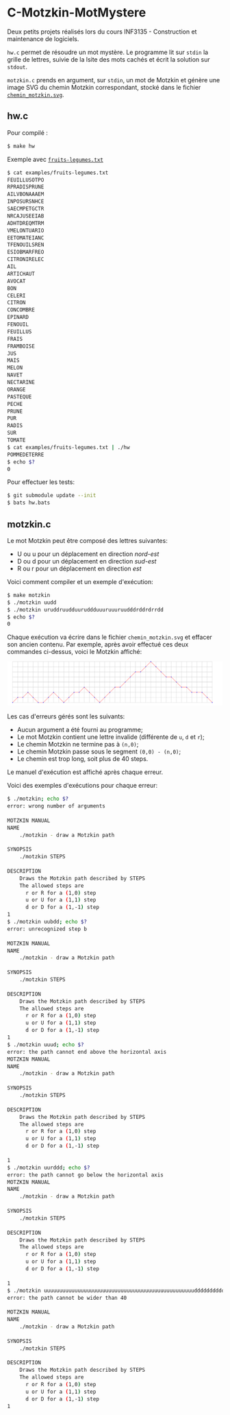 # C-Motzkin-MotMystere
Deux petits projets réalisés lors du cours INF3135 - Construction et maintenance de logiciels.

`hw.c` permet de résoudre un mot mystère. Le programme lit sur `stdin` la grille de lettres, suivie de la lsite des mots cachés et écrit la solution sur `stdout`.

`motzkin.c` prends en argument, sur `stdin`, un mot de Motzkin et génère une image SVG du chemin Motzkin correspondant, stocké dans le fichier [`chemin_motzkin.svg`](./chemin_motzkin.svg).

## hw.c
Pour compilé :
```sh
$ make hw
```

Exemple avec [`fruits-legumes.txt`](examples/fruits-legumes.txt)
```sh
$ cat examples/fruits-legumes.txt
FEUILLUSOTPO
RPRADISPRUNE
AILVBONAAAEM
INPOSURSNHCE
SAECMPETGCTR
NRCAJUSEEIAB
ADHTDREQMTRM
VMELONTUARIO
EETOMATEIANC
TFENOUILSREN
ESIOBMARFREO
CITRONIRELEC
AIL
ARTICHAUT
AVOCAT
BON
CELERI
CITRON
CONCOMBRE
EPINARD
FENOUIL
FEUILLUS
FRAIS
FRAMBOISE
JUS
MAIS
MELON
NAVET
NECTARINE
ORANGE
PASTEQUE
PECHE
PRUNE
PUR
RADIS
SUR
TOMATE
$ cat examples/fruits-legumes.txt | ./hw
POMMEDETERRE
$ echo $?
0
```

Pour effectuer les tests:
```sh
$ git submodule update --init
$ bats hw.bats
```

## motzkin.c
Le mot Motzkin peut être composé des lettres suivantes:
- U ou u pour un déplacement en direction *nord-est*
- D ou d pour un déplacement en direction *sud-est*
- R ou r pour un déplacement en direction *est*

Voici comment compiler et un exemple d'exécution:

```sh
$ make motzkin
$ ./motzkin uudd
$ ./motzkin uruddruudduuruddduuuruuuruudddrddrdrrdd
$ echo $?
0
```

Chaque exécution va écrire dans le fichier `chemin_motzkin.svg` et effacer son ancien contenu.
Par exemple, après avoir effectué ces deux commandes ci-dessus, voici le Motzkin affiché:

![Le chemin de Motzkin `uruddruudduuruddduuuruuuruudddrddrdrrdd`](./chemin_motzkin.svg)

Les cas d'erreurs gérés sont les suivants:
- Aucun argument a été fourni au programme;
- Le mot Motzkin contient une lettre invalide (différente de `u`, `d` et `r`);
- Le chemin Motzkin ne termine pas à `(n,0)`;
- Le chemin Motzkin passe sous le segment `(0,0) - (n,0)`;
- Le chemin est trop long, soit plus de 40 steps.

Le manuel d'exécution est affiché après chaque erreur.

Voici des exemples d'exécutions pour chaque erreur:

```sh
$ ./motzkin; echo $?
error: wrong number of arguments

MOTZKIN MANUAL
NAME
    ./motzkin - draw a Motzkin path

SYNOPSIS
    ./motzkin STEPS

DESCRIPTION
    Draws the Motzkin path described by STEPS
    The allowed steps are
      r or R for a (1,0) step
      u or U for a (1,1) step
      d or D for a (1,-1) step
1
$ ./motzkin uubdd; echo $?
error: unrecognized step b

MOTZKIN MANUAL
NAME
    ./motzkin - draw a Motzkin path

SYNOPSIS
    ./motzkin STEPS

DESCRIPTION
    Draws the Motzkin path described by STEPS
    The allowed steps are
      r or R for a (1,0) step
      u or U for a (1,1) step
      d or D for a (1,-1) step
1
$ ./motzkin uuud; echo $?
error: the path cannot end above the horizontal axis
MOTZKIN MANUAL
NAME
    ./motzkin - draw a Motzkin path

SYNOPSIS
    ./motzkin STEPS

DESCRIPTION
    Draws the Motzkin path described by STEPS
    The allowed steps are
      r or R for a (1,0) step
      u or U for a (1,1) step
      d or D for a (1,-1) step

1
$ ./motzkin uurddd; echo $?
error: the path cannot go below the horizontal axis
MOTZKIN MANUAL
NAME
    ./motzkin - draw a Motzkin path

SYNOPSIS
    ./motzkin STEPS

DESCRIPTION
    Draws the Motzkin path described by STEPS
    The allowed steps are
      r or R for a (1,0) step
      u or U for a (1,1) step
      d or D for a (1,-1) step

1
$ ./motzkin uuuuuuuuuuuuuuuuuuuuuuuuuuuuuuuuuuuuuuuuuuuuuuuuuddddddddddddddddddddddddddd; echo $?
error: the path cannot be wider than 40

MOTZKIN MANUAL
NAME
    ./motzkin - draw a Motzkin path

SYNOPSIS
    ./motzkin STEPS

DESCRIPTION
    Draws the Motzkin path described by STEPS
    The allowed steps are
      r or R for a (1,0) step
      u or U for a (1,1) step
      d or D for a (1,-1) step
1
```

